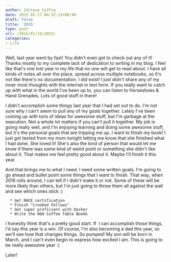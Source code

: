 ```yaml
---
author: 2dsteve_ty3fxq
date: 2015-01-17 04:52:13+00:00
draft: false
title: '2015'
type: post
url: /2015/01/16/2015/
categories:
- Life
---
```


Well, last year went by fast! You didn't even get to check out any of it! Thanks mostly to my complete lack of dedication to writing in my blog. I feel like that's one lost year in my life that no one will get to read about. I have all kinds of notes all over the place, spread across multiple notebooks, so it's not like there's no documentation. I did exist! I just didn't share any of my inner most thoughts with the internet in text form. If you really want to catch up with what in the world I've been up to, you can listen to Horseshoes & Hand Grenades. Lots of good stuff in there!

I didn't accomplish some things last year that I had set out to do. I'm not sure why I can't seem to pull any of my goals together. Lately I've been coming up with tons of ideas for awesome stuff, but I'm garbage at the execution. Not a whole lot matters if you can't pull it together. My job is going really well, and I'm enjoying learning and doing some awesome stuff, but it's the personal goals that are tripping me up. I want to finish my book! I just got texted from my mom tonight letting me know that she finished what I had done. She loved it! She's also the kind of person that would let me know if there was some kind of weird point or something she didn't like about it. That makes me feel pretty good about it. Maybe I'll finish it this year.

And that brings me to what I need. I need some written goals. I'm going to go ahead and bullet point some things that I want to finish. That way, when 2016 rolls around, I can tell if I didn't make it or not. Some of these will be more likely than others, but I'm just going to throw them all against the wall and see which ones stick :)



	  * Get RHCE certification
	  * Finish "Crooked Fellows"
	  * Get super proficient with Docker
	  * Write the H&H Coffee Table Bookk

I honestly think that's a pretty good start. If  I can accomplish those things, I'd say this year is a win. Of course, I'm also becoming a dad this year, so we'll see how that changes things. So pumped! My son will be born in March, and I can't even begin to express how excited I am. This is going to be really awesome year :)

Later!
